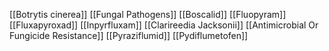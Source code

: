 [[Botrytis cinerea]]
[[Fungal Pathogens]]
[[Boscalid]]
[[Fluopyram]]
[[Fluxapyroxad]]
[[Inpyrfluxam]]
[[Clarireedia Jacksonii]]
[[Antimicrobial Or Fungicide Resistance]]
[[Pyraziflumid]]
[[Pydiflumetofen]]
